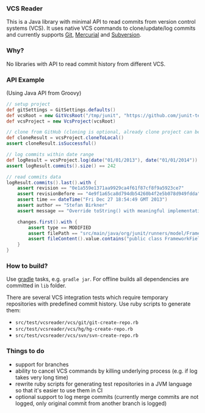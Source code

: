### VCS Reader
This is a Java library with minimal API to read commits from version control systems (VCS).
It uses native VCS commands to clone/update/log commits and currently supports 
[Git](https://git-scm.com/), 
[Mercurial](https://www.mercurial-scm.org/) and 
[Subversion](https://subversion.apache.org/).


### Why?
No libraries with API to read commit history from different VCS.


### API Example
(Using Java API from Groovy)
```groovy
// setup project
def gitSettings = GitSettings.defaults()
def vcsRoot = new GitVcsRoot("/tmp/junit", "https://github.com/junit-team/junit", gitSettings)
def vcsProject = new VcsProject(vcsRoot)

// clone from GitHub (cloning is optional, already clone project can be used)
def cloneResult = vcsProject.cloneToLocal()
assert cloneResult.isSuccessful()

// log commits within date range
def logResult = vcsProject.log(date("01/01/2013"), date("01/01/2014"))
assert logResult.commits().size() == 242

// read commits data
logResult.commits().last().with {
	assert revision == "0e1a559e1371aa9929ca4f61f87cf8f9a5923ce7"
	assert revisionBefore == "4e9f1a65ca8d794db54260b4f2e5b078d949fdda"
	assert time == dateTime("Fri Dec 27 18:54:49 GMT 2013")
	assert author == "Stefan Birkner"
	assert message == "Override toString() with meaningful implementation.\n\nThe new implementation provides more useful information."

	changes.first().with {
		assert type == MODIFIED
		assert filePath == "src/main/java/org/junit/runners/model/FrameworkField.java"
		assert fileContent().value.contains("public class FrameworkField")
	}
}
```


### How to build?
Use [gradle](http://gradle.org/) tasks, e.g. ``gradle jar``.
For offline builds all dependencies are committed in ``lib`` folder.

There are several VCS integration tests which require temporary repositories with predefined commit history.
Use ruby scripts to generate them:
 - ``src/test/vcsreader/vcs/git/git-create-repo.rb``
 - ``src/test/vcsreader/vcs/hg/hg-create-repo.rb``
 - ``src/test/vcsreader/vcs/svn/svn-create-repo.rb``
 

### Things to do
 - support for branches
 - ability to cancel VCS commands by killing underlying process (e.g. if log takes very long time)
 - rewrite ruby scripts for generating test repositories in a JVM language so that it's easier to use them in CI
 - optional support to log merge commits (currently merge commits are not logged, only original commit from another branch is logged)
 
